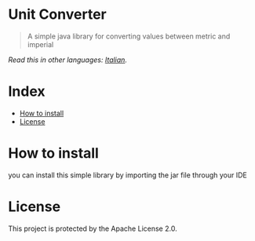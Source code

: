 # Unit Converter
> A simple java library for converting values between metric and imperial

*Read this in other languages: [Italian](README.IT.md).*


# Index

- [How to install](#how-to-install)
- [License](#license)

# How to install

you can install this simple library by importing the jar file through your IDE

# License

This project is protected by the Apache License 2.0.
